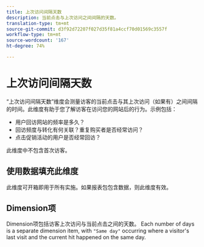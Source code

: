 ```yaml
---
title: 上次访问间隔天数
description: 当前点击与上次访问之间间隔的天数。
translation-type: tm+mt
source-git-commit: d3f92d72207f027d35f81a4ccf70d01569c3557f
workflow-type: tm+mt
source-wordcount: '167'
ht-degree: 74%

---
```



# 上次访问间隔天数

“上次访问间隔天数”维度会测量访客的当前点击与其上次访问（如果有）之间间隔的时间。此维度有助于您了解访客在访问您的网站后的行为。示例包括：

* 用户回访网站的频率是多久？
* 回访频度与转化有何关联？重复购买者是否经常访问？
* 点击促销活动的用户是否经常回访？

此维度中不包含首次访客。

## 使用数据填充此维度

此维度可开箱即用于所有实施。如果报表包包含数据，则此维度有效。

## Dimension项

Dimension项包括访客上次访问与当前点击之间的天数。 Each number of days is a separate dimension item, with `"Same day"` occurring where a visitor&#39;s last visit and the current hit happened on the same day.
